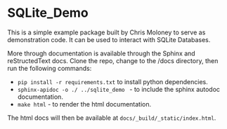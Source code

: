 # SQLite_Demo

This is a simple example package built by Chris Moloney to serve as demonstration code.
It can be used to interact with SQLite Databases.

More through documentation is available through the Sphinx and reStructedText docs. 
Clone the repo, change to the /docs directory, then run the following commands:
* `pip install -r requirements.txt` to install python dependencies.
* `sphinx-apidoc -o ./ ../sqlite_demo ` - to include the sphinx autodoc documentation. 
* `make html` - to render the html documentation.

The html docs will then be available at `docs/_build/_static/index.html`.
